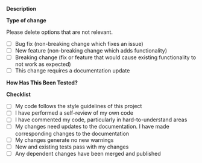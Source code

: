 <!--
- - -  I N S T R U C T I O N S  --  P L E A S E  R E A D  - - -
Please remove boiler plate instructions when filling out this template.
Please remove unwanted/unrelated/irrelevant information such as comments provided as a reference in this template.
Use proper formatting to separate code snippets from text description e.g. use ```code block``` or `in-line code`.
Please copy any output files into a Github gist (for e.g.) and link to the gist, rather than relying on paths on platforms that might change or disappear.

Before opening a PR, please note these guidelines:

- Each PR should only address ONE topic and have an associated GitHub issue
- No hardcoded or paths to personal directories should be present
- No temporary or backup files should be committed
- Any code that was disabled by being commented out should be removed
- Please provide a on-line, but descriptive title to the PR e.g. Adds XYZ functionality or Fixes ABC bugs, etc.  DO NOT use branch names as titles.
-->

**Description**

<!-- Please include relevant motivation and context. -->
<!-- Please include a summary of the change and which issue is fixed. -->
<!-- List any dependencies that are required for this change. -->

<!-- Please provide reference to the issue this pull request is addressing. -->
<!-- For e.g. Fixes #IssueNumber -->

**Type of change**

Please delete options that are not relevant.

- [ ] Bug fix (non-breaking change which fixes an issue)
- [ ] New feature (non-breaking change which adds functionality)
- [ ] Breaking change (fix or feature that would cause existing functionality to not work as expected)
- [ ] This change requires a documentation update

**How Has This Been Tested?**

<!-- Please describe the tests that you ran to verify your changes. -->
<!-- Provide instructions so we can reproduce. -->
<!-- Please also list any relevant details for your test configuration -->

<!-- Use the following as a guide to list your tests and delete options that are not relevant. Expand as necessary. -->
<!--
- [ ] pytests in GitHub actions.
- [ ] Tests on XYZ OS/HPC/CSP
-->

**Checklist**

- [ ] My code follows the style guidelines of this project
- [ ] I have performed a self-review of my own code
- [ ] I have commented my code, particularly in hard-to-understand areas
- [ ] My changes need updates to the documentation.  I have made corresponding changes to the documentation
- [ ] My changes generate no new warnings
- [ ] New and existing tests pass with my changes
- [ ] Any dependent changes have been merged and published

<!-- 
 If there is a co-author attribution:

Update the final commit message (when squashing and merging) to include  `Co-authored-by: name <name@example.com>` (e.g. `Co-authored-by: Jane Doe <jane_doe@example.com>`).  Each co-author must have their own line, and the email address used must be the email address connected with their GitHub account.
-->
